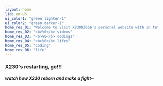 ```yaml
---
layout: home
lid: en-US
ui_color1: "green lighten-1"
ui_color2: "green darker-1"
home_res_01: "Welcome to visit X230NZ666's personal website with in total"
home_res_02: "<b>%0</b> videos"
home_res_03: "<b>%0</b> codings"
home_res_04: "<b>%0</b> lifes"
home_res_05: "coding"
home_res_06: "life"
---
```

<h3 class="yellow-text text-lighten-3">X230's restarting, go!!!</h3>
<h5 class="light">watch how X230 reborn and make a fight~</h5>